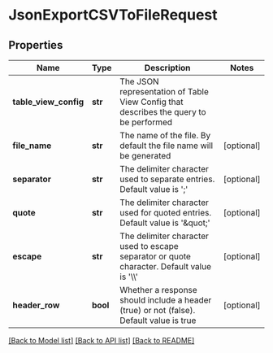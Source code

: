 # JsonExportCSVToFileRequest

## Properties
Name | Type | Description | Notes
------------ | ------------- | ------------- | -------------
**table_view_config** | **str** | The JSON representation of Table View Config that describes the query to be performed | 
**file_name** | **str** | The name of the file. By default the file name will be generated | [optional] 
**separator** | **str** | The delimiter character used to separate entries. Default value is &#39;;&#39; | [optional] 
**quote** | **str** | The delimiter character used for quoted entries. Default value  is &#39;\&quot;&#39; | [optional] 
**escape** | **str** | The delimiter character used to escape separator or quote character. Default value is &#39;\\\\&#39; | [optional] 
**header_row** | **bool** | Whether a response should include a header (true) or not (false). Default value is true | [optional] 

[[Back to Model list]](../README.md#documentation-for-models) [[Back to API list]](../README.md#documentation-for-api-endpoints) [[Back to README]](../README.md)


